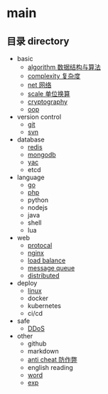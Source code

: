 # main

## 目录 directory

- basic
    - [algorithm 数据结构与算法](main/algorithm.md)
    - [complexity 复杂度](main/complexity.md)
    - [net 网络](main/net.md)
    - [scale 单位换算](main/scale.md)
    - [cryptography](main/cryptography.md)
    - [oop](main/oop.md)
- version control
    - [git](main/git.md)
    - [svn](main/svn.md)
- database
    - [redis](main/redis.md)
    - [mongodb](main/mongodb.md)
    - [yac](main/yac.md)
    - etcd
- language
    - [go](main/go.md)
    - [php](main/php.md)
    - python
    - nodejs
    - java
    - shell
    - lua
- web
    - [protocal](main/protocal.md)
    - [nginx](main/nginx.md)
    - [load balance](main/load_balance.md)
    - [message queue](main/mq.md)
    - [distributed](main/distributed.md)
- deploy
    - [linux](main/linux.md)
    - docker
    - kubernetes
    - ci/cd
- safe
    - [DDoS](main/ddos.md)
- other
    - github
    - markdown
    - [anti cheat 防作弊](main/anti_cheat.md)
    - english reading
    - [word](main/word.md)
    - [exp](main/exp.md)

